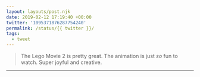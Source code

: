 ```yaml
---
layout: layouts/post.njk
date: 2019-02-12 17:19:40 +00:00
twitter: '1095371876287754240'
permalink: /status/{{ twitter }}/
tags: 
  - tweet
---
```


> The Lego Movie 2 is pretty great. The animation is just *so* fun to watch. Super joyful and creative.

---

